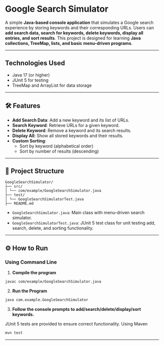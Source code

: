 # Google Search Simulator

A simple **Java-based console application** that simulates a Google search experience by storing keywords and their corresponding URLs. Users can **add search data, search for keywords, delete keywords, display all entries, and sort results**. This project is designed for learning **Java collections, TreeMap, lists, and basic menu-driven programs**.

---

## Technologies Used

- Java 17 (or higher) 
- JUnit 5 for testing 
- TreeMap and ArrayList for data storage

---

## 🛠 Features

- **Add Search Data**: Add a new keyword and its list of URLs.
- **Search Keyword**: Retrieve URLs for a given keyword.
- **Delete Keyword**: Remove a keyword and its search results.
- **Display All**: Show all stored keywords and their results.
- **Custom Sorting**: 
  - Sort by keyword (alphabetical order)  
  - Sort by number of results (descending)

---

## 📂 Project Structure
```plaintext
GoogleSearchSimulator/
├── src/
│ └── com/example/GoogleSearchSimulator.java
├── test/
│ └── GoogleSearchSimulatorTest.java
├── README.md
```

- `GoogleSearchSimulator.java`: Main class with menu-driven search simulator.
- `GoogleSearchSimulatorTest.java`: JUnit 5 test class for unit testing add, search, delete, and sorting functionality.

---

## ⚙️ How to Run

### Using Command Line

1. **Compile the program**
```bash
javac com/example/GoogleSearchSimulator.java
```
2. **Run the Program**
```bash
java com.example.GoogleSearchSimulator
```
3. **Follow the console prompts to add/search/delete/display/sort keywords.**

JUnit 5 tests are provided to ensure correct functionality.
Using Maven
```bash
mvn test
```
__________________________________________________________________________________________________________________________________________________________________________________________________________________________
